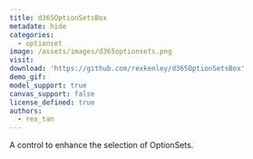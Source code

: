 ```yaml
---
title: d365OptionSetsBox
metadate: hide
categories:
  - optionset
image: /assets/images/d365optionsets.png
visit: 
download: 'https://github.com/rexkenley/d365OptionSetsBox'
demo_gif: 
model_support: true
canvas_support: false
license_defined: true
authors:
  - rex_tan
---
```


A control to enhance the selection of OptionSets.
